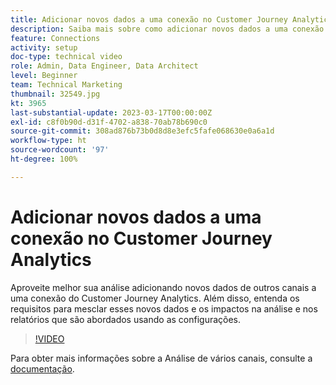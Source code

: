 ```yaml
---
title: Adicionar novos dados a uma conexão no Customer Journey Analytics
description: Saiba mais sobre como adicionar novos dados a uma conexão do Customer Journey Analytics para aproveitar melhor sua análise.
feature: Connections
activity: setup
doc-type: technical video
role: Admin, Data Engineer, Data Architect
level: Beginner
team: Technical Marketing
thumbnail: 32549.jpg
kt: 3965
last-substantial-update: 2023-03-17T00:00:00Z
exl-id: c8f0b90d-d31f-4702-a838-70ab78b690c0
source-git-commit: 308ad876b73b0d8d8e3efc5fafe068630e0a6a1d
workflow-type: ht
source-wordcount: '97'
ht-degree: 100%

---
```


# Adicionar novos dados a uma conexão no Customer Journey Analytics

Aproveite melhor sua análise adicionando novos dados de outros canais a uma conexão do Customer Journey Analytics. Além disso, entenda os requisitos para mesclar esses novos dados e os impactos na análise e nos relatórios que são abordados usando as configurações.

>[!VIDEO](https://video.tv.adobe.com/v/32549/?learn=on&quality=12)

Para obter mais informações sobre a Análise de vários canais, consulte a [documentação](https://experienceleague.adobe.com/docs/analytics-platform/using/cca/overview.html?lang=pt-BR).
